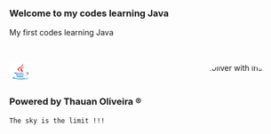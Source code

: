 ### Welcome to my codes learning Java
 My first codes learning Java

##

<div align="left" style="display: inline_block"><br>
    <img align="center" alt="Th-Java" height="30" width="40" src="https://raw.githubusercontent.com/devicons/devicon/master/icons/java/java-original.svg">
    <img align="right" height="190" width="190" style="border-radius:100px" alt="@thx0liver with instagram" src="https://c.tenor.com/9bkXx6SOKcAAAAAd/sword-art-online.gif" /> 
  </div>

  ##

  ### Powered by Thauan Oliveira &reg;
    The sky is the limit !!!